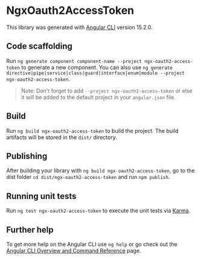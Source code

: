 # NgxOauth2AccessToken

This library was generated with [Angular CLI](https://github.com/angular/angular-cli) version 15.2.0.

## Code scaffolding

Run `ng generate component component-name --project ngx-oauth2-access-token` to generate a new component. You can also use `ng generate directive|pipe|service|class|guard|interface|enum|module --project ngx-oauth2-access-token`.
> Note: Don't forget to add `--project ngx-oauth2-access-token` or else it will be added to the default project in your `angular.json` file. 

## Build

Run `ng build ngx-oauth2-access-token` to build the project. The build artifacts will be stored in the `dist/` directory.

## Publishing

After building your library with `ng build ngx-oauth2-access-token`, go to the dist folder `cd dist/ngx-oauth2-access-token` and run `npm publish`.

## Running unit tests

Run `ng test ngx-oauth2-access-token` to execute the unit tests via [Karma](https://karma-runner.github.io).

## Further help

To get more help on the Angular CLI use `ng help` or go check out the [Angular CLI Overview and Command Reference](https://angular.io/cli) page.
